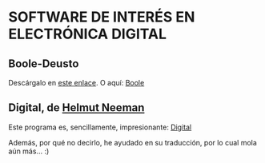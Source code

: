 # SOFTWARE DE INTERÉS EN ELECTRÓNICA DIGITAL

## Boole-Deusto

Descárgalo en [este enlace](https://sourceforge.net/projects/boole-deusto/files/latest/download).
O aquí: [Boole](Boole-Deusto.zip)

## Digital, de [Helmut Neeman](https://github.com/hneemann)

Este programa es, sencillamente, impresionante: [Digital](https://github.com/hneemann/Digital/releases/latest)

Además, por qué no decirlo, he ayudado en su traducción, por lo cual mola aún más... :)
